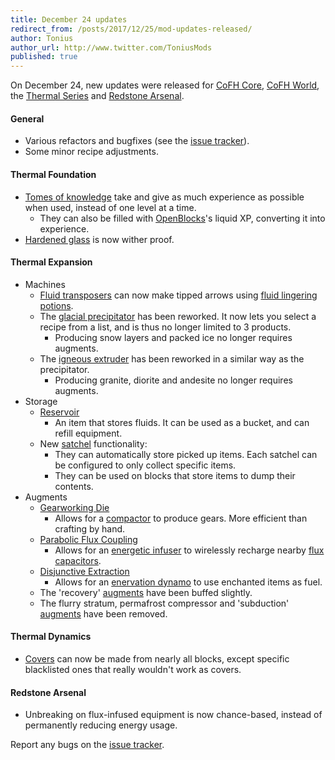```yaml
---
title: December 24 updates
redirect_from: /posts/2017/12/25/mod-updates-released/
author: Tonius
author_url: http://www.twitter.com/ToniusMods
published: true
---
```


On December 24, new updates were released for [CoFH Core](/docs/cofh-core-4/),
[CoFH World](/docs/cofh-world/), the [Thermal Series](/docs/#thermal-series) and
[Redstone Arsenal](/docs/redstone-arsenal/).

#### General
* Various refactors and bugfixes (see the [issue
  tracker](https://github.com/CoFH/Feedback/issues?q=is%3Aissue+is%3Aclosed+label%3Afixed+sort%3Aupdated-desc)).
* Some minor recipe adjustments.

#### Thermal Foundation
* [Tomes of knowledge](/docs/thermal-foundation-2/tome-of-knowledge/) take and give as much
  experience as possible when used, instead of one level at a time.
  * They can also be filled with [OpenBlocks](https://www.openmods.info/)'s
    liquid XP, converting it into experience.
* [Hardened glass](/docs/thermal-foundation-2/hardened-glass/) is now wither proof.

#### Thermal Expansion
* Machines
  * [Fluid transposers](/docs/thermal-expansion/fluid-transposer/) can now make tipped arrows
    using [fluid lingering potions](/docs/thermal-foundation-2/potion-fluid/).
  * The [glacial precipitator](/docs/thermal-expansion/glacial-precipitator/) has been reworked.
    It now lets you select a recipe from a list, and is thus no longer limited
    to 3 products.
    * Producing snow layers and packed ice no longer requires augments.
  * The [igneous extruder](/docs/thermal-expansion/igneous-extruder/) has been reworked in a
    similar way as the precipitator.
    * Producing granite, diorite and andesite no longer requires augments.
* Storage
  * [Reservoir](/docs/thermal-expansion/reservoir/)
    * An item that stores fluids. It can be used as a bucket, and can refill
      equipment.
  * New [satchel](/docs/thermal-expansion/satchel/) functionality:
    * They can automatically store picked up items. Each satchel can be
      configured to only collect specific items.
    * They can be used on blocks that store items to dump their contents.
* Augments
  * [Gearworking Die](/docs/thermal-expansion/augment-gearworking-die/)
    * Allows for a [compactor](/docs/thermal-expansion/compactor/) to produce gears. More
      efficient than crafting by hand.
  * [Parabolic Flux Coupling](/docs/thermal-expansion/augment-parabolic-flux-coupling/)
    * Allows for an [energetic infuser](/docs/thermal-expansion/energetic-infuser/) to wirelessly
      recharge nearby [flux capacitors](/docs/thermal-expansion/flux-capacitor/).
  * [Disjunctive Extraction](/docs/thermal-expansion/augment-disjunctive-extraction/)
    * Allows for an [enervation dynamo](/docs/thermal-expansion/enervation-dynamo/) to use
      enchanted items as fuel.
  * The 'recovery' [augments](/docs/thermal-expansion/augments/) have been buffed slightly.
  * The flurry stratum, permafrost compressor and 'subduction'
    [augments](/docs/thermal-expansion/augments/) have been removed.

#### Thermal Dynamics
* [Covers](/docs/thermal-dynamics/covers/) can now be made from nearly all blocks, except
  specific blacklisted ones that really wouldn't work as covers.

#### Redstone Arsenal
* Unbreaking on flux-infused equipment is now chance-based, instead of
  permanently reducing energy usage.

Report any bugs on the [issue tracker](http://www.github.com/CoFH/Feedback).
